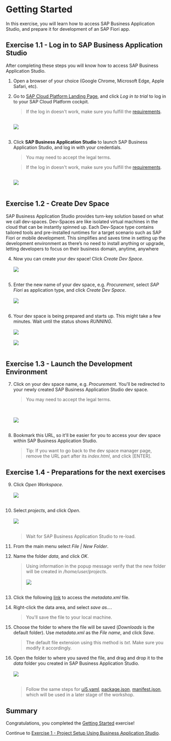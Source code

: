# Getting Started

In this exercise, you will learn how to access SAP Business Application Studio, and prepare it for development of an SAP Fiori app.

## Exercise 1.1 - Log in to SAP Business Application Studio

After completing these steps you will know how to access SAP Business Application Studio.

1. Open a browser of your choice (Google Chrome, Microsoft Edge, Apple Safari, etc).

2. Go to [SAP Cloud Platform Landing Page](https://www.sap.com/products/cloud-platform.html?btp=10a432f3-a259-46c4-aebc-79c090a69b22), and click *Log in to trial* to log in to your SAP Cloud Platform cockpit. 
    >If the log in doesn't work, make sure you fulfill the [requirements](../../README.md#requirements).

    <br>![](images/2020-10_SCP_Trial_Landing_Page_.jpg)<br><br>

3. Click **SAP Business Application Studio** to launch SAP Business Application Studio, and log in with your credentials. 
    >You may need to accept the legal terms.

    >If the log in doesn't work, make sure you fulfill the [requirements](../../README.md#requirements).

    <br>![](images/2020-10&#32;SCP&#32;Access&#32;AppStudio.jpg)<br><br>

## Exercise 1.2 - Create Dev Space

SAP Business Application Studio provides turn-key solution based on what we call dev-spaces. Dev-Spaces are like isolated virtual machines in the cloud that can be instantly spinned up. 
Each Dev-Space type contains tailored tools and pre-installed runtimes for a target scenario such as SAP Fiori or mobile development. 
This simplifies and saves time in setting up the development environment as there’s no need to install anything or upgrade, letting developers to focus on their business domain, anytime, anywhere 

4. Now you can create your dev space! Click *Create Dev Space*.
<br><br>![](images/2020-10_BAS_Dev_Space_Manager_Empty_.jpg)<br><br>

5. Enter the new name of your dev space, e.g. *Procurement*, select *SAP Fiori* as application type, and click *Create Dev Space*.
<br><br>![](images/2020-10_BAS_Dev_Space_Create_.jpg)<br><br>

6. Your dev space is being prepared and starts up. This might take a few minutes. Wait until the status shows *RUNNING*.
<br><br>![](images/2020-10_BAS_Dev_Space_Starting_.jpg)<br><br>
![](images/2020-10_BAS_Dev_Space_Running_.jpg)<br><br>

## Exercise 1.3 - Launch the Development Environment

7. Click on your dev space name, e.g. *Procurement*. You'll be redirected to your newly created SAP Business Application Studio dev space.
    >You may need to accept the legal terms.

    <br><br>![](images/2020-10_BAS_Launched_.jpg)<br><br>

8. Bookmark this URL, so it'll be easier for you to access your dev space within SAP Business Application Studio.
    >Tip: If you want to go back to the dev space manager page, remove the URL part after its *index.html*, and click [ENTER].

## Exercise 1.4 - Preparations for the next exercises

9. Click *Open Workspace*.
    <br><br>![](images/2020-10_BAS_Open_Workspace_.jpg)<br><br>

10. Select *projects*, and click *Open*.
    <br><br>![](images/2020-10_BAS_Open_Workspace-2_.jpg)<br><br>
    >Wait for SAP Business Application Studio to re-load.

11. From the main menu select *File | New Folder*.

12. Name the folder *data*, and click *OK*.
    >Using information in the popup message verify that the new folder will be created in */home/user/projects*.
    <br><br>![](images/2020-10_BAS_New_Folder_.jpg)<br><br>


13. Click the following [link](data/metadata.xml?raw=true) to access the *metadata.xml* file.

14. Right-click the data area, and select *save as...*.
    >You'll save the file to your local machine.

15. Choose the folder to where the file will be saved (*Downloads* is the default folder). Use *metadata.xml* as the *File name*, and click *Save*.
    >The default file extension using this method is *txt*. Make sure you modify it accordingly.

16. Open the folder to where you saved the file, and drag and drop it to the *data* folder you created in SAP Business Application Studio.
    <br><br>![](images/2020-10_BAS_App_Mock_Uploaded_.jpg)<br><br>

    >Follow the same steps for [ui5.yaml](data/ui5.yaml?raw=true), [package.json](data/package.json?raw=true), [manifest.json](data/manifest.json?raw=true), which will be used in a later stage of the workshop.

## Summary

Congratulations, you completed the [Getting Started](#getting-started) exercise!

Continue to [Exercise 1 - Project Setup Using Business Application Studio](../ex1/README.md).
